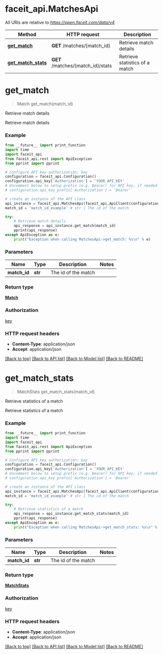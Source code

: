 # faceit_api.MatchesApi

All URIs are relative to *https://open.faceit.com/data/v4*

Method | HTTP request | Description
------------- | ------------- | -------------
[**get_match**](MatchesApi.md#get_match) | **GET** /matches/{match_id} | Retrieve match details
[**get_match_stats**](MatchesApi.md#get_match_stats) | **GET** /matches/{match_id}/stats | Retrieve statistics of a match


# **get_match**
> Match get_match(match_id)

Retrieve match details

Retrieve match details

### Example
```python
from __future__ import print_function
import time
import faceit_api
from faceit_api.rest import ApiException
from pprint import pprint

# Configure API key authorization: key
configuration = faceit_api.Configuration()
configuration.api_key['Authorization'] = 'YOUR_API_KEY'
# Uncomment below to setup prefix (e.g. Bearer) for API key, if needed
# configuration.api_key_prefix['Authorization'] = 'Bearer'

# create an instance of the API class
api_instance = faceit_api.MatchesApi(faceit_api.ApiClient(configuration))
match_id = 'match_id_example' # str | The id of the match

try:
    # Retrieve match details
    api_response = api_instance.get_match(match_id)
    pprint(api_response)
except ApiException as e:
    print("Exception when calling MatchesApi->get_match: %s\n" % e)
```

### Parameters

Name | Type | Description  | Notes
------------- | ------------- | ------------- | -------------
 **match_id** | **str**| The id of the match | 

### Return type

[**Match**](Match.md)

### Authorization

[key](../README.md#key)

### HTTP request headers

 - **Content-Type**: application/json
 - **Accept**: application/json

[[Back to top]](#) [[Back to API list]](../README.md#documentation-for-api-endpoints) [[Back to Model list]](../README.md#documentation-for-models) [[Back to README]](../README.md)

# **get_match_stats**
> MatchStats get_match_stats(match_id)

Retrieve statistics of a match

Retrieve statistics of a match

### Example
```python
from __future__ import print_function
import time
import faceit_api
from faceit_api.rest import ApiException
from pprint import pprint

# Configure API key authorization: key
configuration = faceit_api.Configuration()
configuration.api_key['Authorization'] = 'YOUR_API_KEY'
# Uncomment below to setup prefix (e.g. Bearer) for API key, if needed
# configuration.api_key_prefix['Authorization'] = 'Bearer'

# create an instance of the API class
api_instance = faceit_api.MatchesApi(faceit_api.ApiClient(configuration))
match_id = 'match_id_example' # str | The id of the match

try:
    # Retrieve statistics of a match
    api_response = api_instance.get_match_stats(match_id)
    pprint(api_response)
except ApiException as e:
    print("Exception when calling MatchesApi->get_match_stats: %s\n" % e)
```

### Parameters

Name | Type | Description  | Notes
------------- | ------------- | ------------- | -------------
 **match_id** | **str**| The id of the match | 

### Return type

[**MatchStats**](MatchStats.md)

### Authorization

[key](../README.md#key)

### HTTP request headers

 - **Content-Type**: application/json
 - **Accept**: application/json

[[Back to top]](#) [[Back to API list]](../README.md#documentation-for-api-endpoints) [[Back to Model list]](../README.md#documentation-for-models) [[Back to README]](../README.md)

